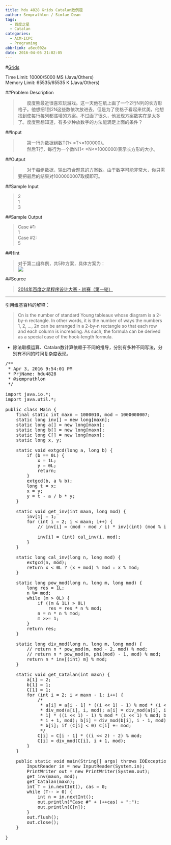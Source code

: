 ```yaml
---
title: hdu 4828 Grids Catalan数例题
author: Semprathlon / Simfae Dean
tags:
  - 百度之星
  - Catalan
categories:
  - ACM-ICPC
  - Programing
abbrlink: a6ec002a
date: 2016-04-05 21:02:05
---
```

#[Grids](http://acm.hdu.edu.cn/showproblem.php?pid=4828)

Time Limit: 10000/5000 MS (Java/Others)  
Memory Limit: 65535/65535 K (Java/Others)


##Problem Description
>　　度度熊最近很喜欢玩游戏。这一天他在纸上画了一个2行N列的长方形格子。他想把1到2N这些数依次放进去，但是为了使格子看起来优美，他想找到使每行每列都递增的方案。不过画了很久，他发现方案数实在是太多了。度度熊想知道，有多少种放数字的方法能满足上面的条件？
 

##Input
>　　第一行为数据组数T(1< =T<=100000)。  
>　　然后T行，每行为一个数N(1< =N<=1000000)表示长方形的大小。
 

##Output
>　　对于每组数据，输出符合题意的方案数。由于数字可能非常大，你只需要把最后的结果对1000000007取模即可。
 

##Sample Input
>2  
1  
3  
 

##Sample Output
>Case #1:  
1  
Case #2:  
5  

##Hint
> 对于第二组样例，共5种方案，具体方案为：  
![](http://acm.hdu.edu.cn/data/images/C513-2003-1.jpg)

##Source
> [2014年百度之星程序设计大赛 - 初赛（第一轮）](http://acm.hdu.edu.cn/search.php?field=problem&key=2014%C4%EA%B0%D9%B6%C8%D6%AE%D0%C7%B3%CC%D0%F2%C9%E8%BC%C6%B4%F3%C8%FC+-+%B3%F5%C8%FC%A3%A8%B5%DA%D2%BB%C2%D6%A3%A9&source=1&searchmode=source) 

----
引用维基百科的解释：  
> Cn is the number of standard Young tableaux whose diagram is a 2-by-n rectangle. In other words, it is the number of ways the numbers 1, 2, ..., 2n can be arranged in a 2-by-n rectangle so that each row and each column is increasing. As such, the formula can be derived as a special case of the hook-length formula.

* 除法取模运算、Catalan数计算依赖于不同的推导，分别有多种不同写法，分别有不同的时间复杂度表现。  

<pre class="lang:default decode:true " >/**
 * Apr 3, 2016 9:54:01 PM
 * PrjName: hdu4828
 * @semprathlon
 */

import java.io.*;
import java.util.*;

public class Main {
    final static int maxn = 1000010, mod = 1000000007;
    static long inv[] = new long[maxn];
    static long a[] = new long[maxn];
    static long b[] = new long[maxn];
    static long C[] = new long[maxn];
    static long x, y;

    static void extgcd(long a, long b) {
        if (b == 0L) {
            x = 1L;
            y = 0L;
            return;
        }
        extgcd(b, a % b);
        long t = x;
        x = y;
        y = t - a / b * y;
    }

    static void get_inv(int maxn, long mod) {
        inv[1] = 1;
        for (int i = 2; i < maxn; i++) {
            // inv[i] = (mod - mod / i) * inv[(int) (mod % i)] % mod;

            inv[i] = (int) cal_inv(i, mod);
        }
    }

    static long cal_inv(long n, long mod) {
        extgcd(n, mod);
        return x < 0L ? (x + mod) % mod : x % mod;
    }

    static long pow_mod(long n, long m, long mod) {
        long res = 1L;
        n %= mod;
        while (m > 0L) {
            if ((m & 1L) > 0L)
                res = res * n % mod;
            n = n * n % mod;
            m >>= 1;
        }
        return res;
    }

    static long div_mod(long n, long m, long mod) {
        // return n * pow_mod(m, mod - 2, mod) % mod;
        // return n * pow_mod(m, phi(mod) - 1, mod) % mod;
        return n * inv[(int) m] % mod;
    }

    static void get_Catalan(int maxn) {
        a[1] = 2;
        b[1] = 1;
        C[1] = 1;
        for (int i = 2; i < maxn - 1; i++) {
            /*
             * a[i] = a[i - 1] * ((i << 1) - 1) % mod * (i << 1) % mod; a[i] =
             * div_mod(a[i], i, mod); a[i] = div_mod(a[i], i, mod); b[i] = b[i -
             * 1] * ((i << 1) - 1) % mod * (i << 1) % mod; b[i] = div_mod(b[i],
             * i + 1, mod); b[i] = div_mod(b[i], i - 1, mod); C[i] = a[i] -
             * b[i]; if (C[i] < 0) C[i] += mod;
             */
            C[i] = C[i - 1] * ((i << 2) - 2) % mod;
            C[i] = div_mod(C[i], i + 1, mod);
        }
    }

    public static void main(String[] args) throws IOException {
        InputReader in = new InputReader(System.in);
        PrintWriter out = new PrintWriter(System.out);
        get_inv(maxn, mod);
        get_Catalan(maxn);
        int T = in.nextInt(), cas = 0;
        while (T-- > 0) {
            int n = in.nextInt();
            out.println("Case #" + (++cas) + ":");
            out.println(C[n]);
        }
        out.flush();
        out.close();
    }

}</pre> 
